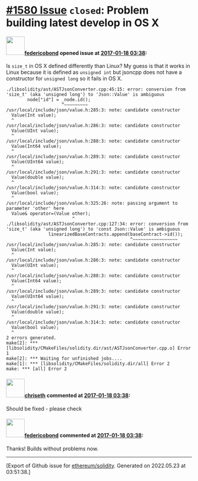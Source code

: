 # [\#1580 Issue](https://github.com/ethereum/solidity/issues/1580) `closed`: Problem building latest develop in OS X

#### <img src="https://avatars.githubusercontent.com/u/138426?u=3117125771b06e3aa8da468c8f41e4038d717974&v=4" width="50">[federicobond](https://github.com/federicobond) opened issue at [2017-01-18 03:38](https://github.com/ethereum/solidity/issues/1580):

Is `size_t` in OS X defined differently than Linux? My guess is that it works in Linux because it is defined as `unsigned int` but jsoncpp does not have a constructor for `unsigned long` so it fails in OS X.

```
./libsolidity/ast/ASTJsonConverter.cpp:45:15: error: conversion from 'size_t' (aka 'unsigned long') to 'Json::Value' is ambiguous
        node["id"] = _node.id();
                     ^~~~~~~~~~
/usr/local/include/json/value.h:285:3: note: candidate constructor
  Value(Int value);
  ^
/usr/local/include/json/value.h:286:3: note: candidate constructor
  Value(UInt value);
  ^
/usr/local/include/json/value.h:288:3: note: candidate constructor
  Value(Int64 value);
  ^
/usr/local/include/json/value.h:289:3: note: candidate constructor
  Value(UInt64 value);
  ^
/usr/local/include/json/value.h:291:3: note: candidate constructor
  Value(double value);
  ^
/usr/local/include/json/value.h:314:3: note: candidate constructor
  Value(bool value);
  ^
/usr/local/include/json/value.h:325:26: note: passing argument to parameter 'other' here
  Value& operator=(Value other);
                         ^
./libsolidity/ast/ASTJsonConverter.cpp:127:34: error: conversion from 'size_t' (aka 'unsigned long') to 'const Json::Value' is ambiguous
                linearizedBaseContracts.append(baseContract->id());
                                               ^~~~~~~~~~~~~~~~~~
/usr/local/include/json/value.h:285:3: note: candidate constructor
  Value(Int value);
  ^
/usr/local/include/json/value.h:286:3: note: candidate constructor
  Value(UInt value);
  ^
/usr/local/include/json/value.h:288:3: note: candidate constructor
  Value(Int64 value);
  ^
/usr/local/include/json/value.h:289:3: note: candidate constructor
  Value(UInt64 value);
  ^
/usr/local/include/json/value.h:291:3: note: candidate constructor
  Value(double value);
  ^
/usr/local/include/json/value.h:314:3: note: candidate constructor
  Value(bool value);
  ^
2 errors generated.
make[2]: *** [libsolidity/CMakeFiles/solidity.dir/ast/ASTJsonConverter.cpp.o] Error 1
make[2]: *** Waiting for unfinished jobs....
make[1]: *** [libsolidity/CMakeFiles/solidity.dir/all] Error 2
make: *** [all] Error 2
```

#### <img src="https://avatars.githubusercontent.com/u/9073706?v=4" width="50">[chriseth](https://github.com/chriseth) commented at [2017-01-18 03:38](https://github.com/ethereum/solidity/issues/1580#issuecomment-273492679):

Should be fixed - please check

#### <img src="https://avatars.githubusercontent.com/u/138426?u=3117125771b06e3aa8da468c8f41e4038d717974&v=4" width="50">[federicobond](https://github.com/federicobond) commented at [2017-01-18 03:38](https://github.com/ethereum/solidity/issues/1580#issuecomment-273502162):

Thanks! Builds without problems now.


-------------------------------------------------------------------------------



[Export of Github issue for [ethereum/solidity](https://github.com/ethereum/solidity). Generated on 2022.05.23 at 03:51:38.]
